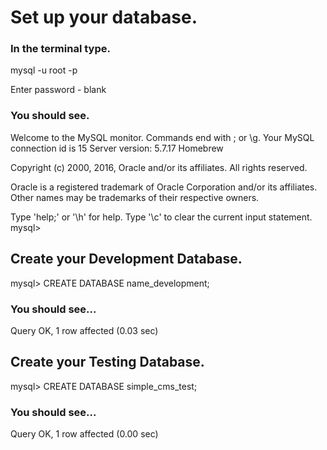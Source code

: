 # Set up your database.
### In the terminal type.
mysql -u root -p

Enter password - blank
### You should see.
Welcome to the MySQL monitor.  Commands end with ; or \g.
Your MySQL connection id is 15
Server version: 5.7.17 Homebrew

Copyright (c) 2000, 2016, Oracle and/or its affiliates. All rights reserved.

Oracle is a registered trademark of Oracle Corporation and/or its
affiliates. Other names may be trademarks of their respective
owners.

Type 'help;' or '\h' for help. Type '\c' to clear the current input statement.
mysql>

## Create your Development Database.
mysql> CREATE DATABASE name_development;

### You should see...
Query OK, 1 row affected (0.03 sec)

## Create your Testing Database.
mysql> CREATE DATABASE simple_cms_test;

### You should see...
Query OK, 1 row affected (0.00 sec)
